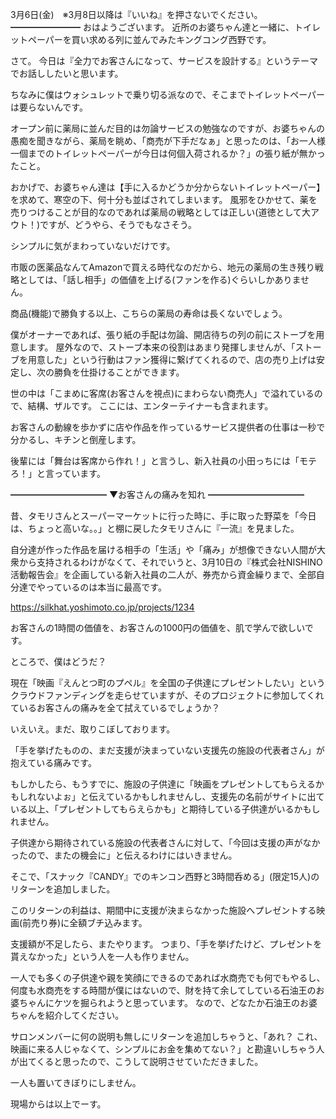 3月6日(金)　※3月8日以降は『いいね』を押さないでください。
━━━━━━━━
おはようございます。
近所のお婆ちゃん達と一緒に、トイレットペーパーを買い求める列に並んでみたキングコング西野です。

さて。
今日は『全力でお客さんになって、サービスを設計する』というテーマでお話ししたいと思います。

ちなみに僕はウォシュレットで乗り切る派なので、そこまでトイレットペーパーは要らないんです。

オープン前に薬局に並んだ目的は勿論サービスの勉強なのですが、お婆ちゃんの愚痴を聞きながら、薬局を眺め、「商売が下手だなぁ」と思ったのは、「お一人様一個までのトイレットペーパーが今日は何個入荷されるか？」の張り紙が無かったこと。

おかげで、お婆ちゃん達は【手に入るかどうか分からないトイレットペーパー】を求めて、寒空の下、何十分も並ばされてしまいます。
風邪をひかせて、薬を売りつけることが目的なのであれば薬局の戦略としては正しい(道徳として大アウト！)ですが、どうやら、そうでもなさそう。

シンプルに気がまわっていないだけです。

市販の医薬品なんてAmazonで買える時代なのだから、地元の薬局の生き残り戦略としては、「話し相手」の価値を上げる(ファンを作る)ぐらいしかありません。

商品(機能)で勝負する以上、こちらの薬局の寿命は長くないでしょう。

僕がオーナーであれば、張り紙の手配は勿論、開店待ちの列の前にストーブを用意します。
屋外なので、ストーブ本来の役割はあまり発揮しませんが、「ストーブを用意した」という行動はファン獲得に繋げてくれるので、店の売り上げは安定し、次の勝負を仕掛けることができます。

世の中は「こまめに客席(お客さんを視点)にまわらない商売人」で溢れているので、結構、ザルです。
ここには、エンターテイナーも含まれます。

お客さんの動線を歩かずに店や作品を作っているサービス提供者の仕事は一秒で分かるし、キチンと倒産します。

後輩には「舞台は客席から作れ！」と言うし、新入社員の小田っちには「モテろ！」と言っています。

━━━━━━━━━━━
▼お客さんの痛みを知れ
━━━━━━━━━━━

昔、タモリさんとスーパーマーケットに行った時に、手に取った野菜を「今日は、ちょっと高いな。。」と棚に戻したタモリさんに『一流』を見ました。

自分達が作った作品を届ける相手の「生活」や「痛み」が想像できない人間が大衆から支持されるわけがなくて、それでいうと、3月10日の『株式会社NISHINO活動報告会』を企画している新入社員の二人が、券売から資金繰りまで、全部自分達でやっているのは本当に最高です。

https://silkhat.yoshimoto.co.jp/projects/1234

お客さんの1時間の価値を、お客さんの1000円の価値を、肌で学んで欲しいです。

ところで、僕はどうだ？

現在「映画『えんとつ町のプペル』を全国の子供達にプレゼントしたい」というクラウドファンディングを走らせていますが、そのプロジェクトに参加してくれているお客さんの痛みを全て拭えているでしょうか？

いえいえ。まだ、取りこぼしております。

「手を挙げたものの、まだ支援が決まっていない支援先の施設の代表者さん」が抱えている痛みです。

もしかしたら、もうすでに、施設の子供達に「映画をプレゼントしてもらえるかもしれないよぉ」と伝えているかもしれませんし、支援先の名前がサイトに出ている以上、「プレゼントしてもらえらかも」と期待している子供達がいるかもしれません。

子供達から期待されている施設の代表者さんに対して、「今回は支援の声がなかったので、またの機会に」と伝えるわけにはいきません。

そこで、「スナック『CANDY』でのキンコン西野と3時間呑める」(限定15人)のリターンを追加しました。

このリターンの利益は、期間中に支援が決まらなかった施設へプレゼントする映画(前売り券)に全額ブチ込みます。

支援額が不足したら、またやります。
つまり、「手を挙げたけど、プレゼントを貰えなかった」という人を一人も作りません。

一人でも多くの子供達や親を笑顔にできるのであれば水商売でも何でもやるし、何度も水商売をする時間が僕にはないので、財を持て余してしている石油王のお婆ちゃんにケツを掘られようと思っています。
なので、どなたか石油王のお婆ちゃんを紹介してください。

サロンメンバーに何の説明も無しにリターンを追加しちゃうと、「あれ？ これ、映画に来る人じゃなくて、シンプルにお金を集めてない？」と勘違いしちゃう人が出てくると思ったので、こうして説明させていただきました。

一人も置いてきぼりにしません。

現場からは以上でーす。
